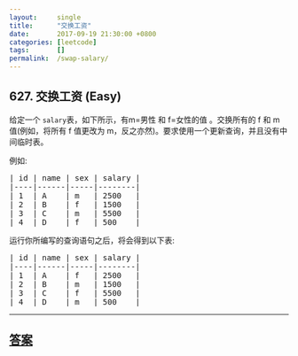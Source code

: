 ```yaml
---
layout:     single
title:      "交换工资"
date:       2017-09-19 21:30:00 +0800
categories: [leetcode]
tags:       []
permalink:  /swap-salary/
---
```


## 627. 交换工资 (Easy)

<p>给定一个&nbsp;<code>salary</code>表，如下所示，有m=男性 和 f=女性的值 。交换所有的 f 和 m 值(例如，将所有 f 值更改为 m，反之亦然)。要求使用一个更新查询，并且没有中间临时表。</p>

<p>例如:</p>

<pre>| id | name | sex | salary |
|----|------|-----|--------|
| 1  | A    | m   | 2500   |
| 2  | B    | f   | 1500   |
| 3  | C    | m   | 5500   |
| 4  | D    | f   | 500    |
</pre>

<p>运行你所编写的查询语句之后，将会得到以下表:</p>

<pre>| id | name | sex | salary |
|----|------|-----|--------|
| 1  | A    | f   | 2500   |
| 2  | B    | m   | 1500   |
| 3  | C    | f   | 5500   |
| 4  | D    | m   | 500    |
</pre>

---

## [答案](https://github.com/openset/leetcode/tree/master/problems/swap-salary)

